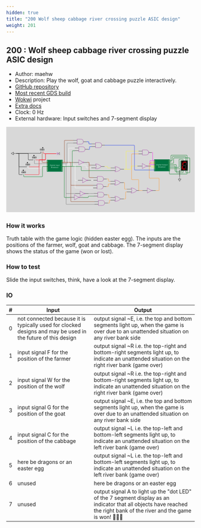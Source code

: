 ```yaml
---
hidden: true
title: "200 Wolf sheep cabbage river crossing puzzle ASIC design"
weight: 201
---
```


## 200 : Wolf sheep cabbage river crossing puzzle ASIC design

* Author: maehw
* Description: Play the wolf, goat and cabbage puzzle interactively.
* [GitHub repository](https://github.com/maehw/tt02-wokwi-wolf-goat-cabbage)
* [Most recent GDS build](https://github.com/maehw/tt02-wokwi-wolf-goat-cabbage/actions/runs/3595233571)
* [Wokwi](https://wokwi.com/projects/341614346808328788) project
* [Extra docs](https://github.com/maehw/tt02-wokwi-wolf-goat-cabbage/blob/main/README.md)
* Clock: 0 Hz
* External hardware: Input switches and 7-segment display

![picture](images/wokwi-simulation-io-mapping.png)

### How it works

Truth table with the game logic (hidden easter egg). The inputs are the positions of the farmer, wolf, goat and cabbage. The 7-segment display shows the status of the game (won or lost).

### How to test

Slide the input switches, think, have a look at the 7-segment display.

### IO

| # | Input        | Output       |
|---|--------------|--------------|
| 0 | not connected because it is typically used for clocked designs and may be used in the future of this design  | output signal ~E, i.e. the top and bottom segments light up, when the game is over due to an unattended situation on any river bank side |
| 1 | input signal F for the position of the farmer  | output signal ~R i.e. the top-right and bottom-right segments light up, to indicate an unattended situation on the right river bank (game over) |
| 2 | input signal W for the position of the wolf  | output signal ~R i.e. the top-right and bottom-right segments light up, to indicate an unattended situation on the right river bank (game over) |
| 3 | input signal G for the position of the goat  | output signal ~E, i.e. the top and bottom segments light up, when the game is over due to an unattended situation on any river bank side |
| 4 | input signal C for the position of the cabbage  | output signal ~L i.e. the top-left and bottom-left segments light up, to indicate an unattended situation on the left river bank (game over) |
| 5 | here be dragons or an easter egg  | output signal ~L i.e. the top-left and bottom-left segments light up, to indicate an unattended situation on the left river bank (game over) |
| 6 | unused  | here be dragons or an easter egg |
| 7 | unused  | output signal A to light up the "dot LED" of the 7 segment display as an indicator that all objects have reached the right bank of the river and the game is won! 🎉🎉🎉 |
